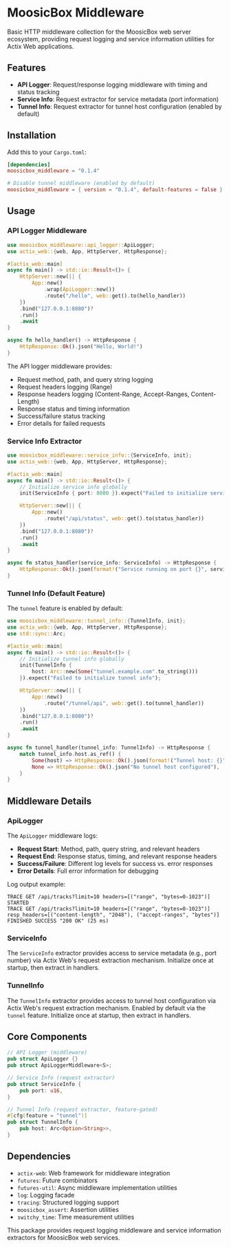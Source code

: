 # MoosicBox Middleware

Basic HTTP middleware collection for the MoosicBox web server ecosystem, providing request logging and service information utilities for Actix Web applications.

## Features

- **API Logger**: Request/response logging middleware with timing and status tracking
- **Service Info**: Request extractor for service metadata (port information)
- **Tunnel Info**: Request extractor for tunnel host configuration (enabled by default)

## Installation

Add this to your `Cargo.toml`:

```toml
[dependencies]
moosicbox_middleware = "0.1.4"

# Disable tunnel middleware (enabled by default)
moosicbox_middleware = { version = "0.1.4", default-features = false }
```

## Usage

### API Logger Middleware

```rust
use moosicbox_middleware::api_logger::ApiLogger;
use actix_web::{web, App, HttpServer, HttpResponse};

#[actix_web::main]
async fn main() -> std::io::Result<()> {
    HttpServer::new(|| {
        App::new()
            .wrap(ApiLogger::new())
            .route("/hello", web::get().to(hello_handler))
    })
    .bind("127.0.0.1:8080")?
    .run()
    .await
}

async fn hello_handler() -> HttpResponse {
    HttpResponse::Ok().json("Hello, World!")
}
```

The API logger middleware provides:

- Request method, path, and query string logging
- Request headers logging (Range)
- Response headers logging (Content-Range, Accept-Ranges, Content-Length)
- Response status and timing information
- Success/failure status tracking
- Error details for failed requests

### Service Info Extractor

```rust
use moosicbox_middleware::service_info::{ServiceInfo, init};
use actix_web::{web, App, HttpServer, HttpResponse};

#[actix_web::main]
async fn main() -> std::io::Result<()> {
    // Initialize service info globally
    init(ServiceInfo { port: 8080 }).expect("Failed to initialize service info");

    HttpServer::new(|| {
        App::new()
            .route("/api/status", web::get().to(status_handler))
    })
    .bind("127.0.0.1:8080")?
    .run()
    .await
}

async fn status_handler(service_info: ServiceInfo) -> HttpResponse {
    HttpResponse::Ok().json(format!("Service running on port {}", service_info.port))
}
```

### Tunnel Info (Default Feature)

The `tunnel` feature is enabled by default:

```rust
use moosicbox_middleware::tunnel_info::{TunnelInfo, init};
use actix_web::{web, App, HttpServer, HttpResponse};
use std::sync::Arc;

#[actix_web::main]
async fn main() -> std::io::Result<()> {
    // Initialize tunnel info globally
    init(TunnelInfo {
        host: Arc::new(Some("tunnel.example.com".to_string()))
    }).expect("Failed to initialize tunnel info");

    HttpServer::new(|| {
        App::new()
            .route("/tunnel/api", web::get().to(tunnel_handler))
    })
    .bind("127.0.0.1:8080")?
    .run()
    .await
}

async fn tunnel_handler(tunnel_info: TunnelInfo) -> HttpResponse {
    match tunnel_info.host.as_ref() {
        Some(host) => HttpResponse::Ok().json(format!("Tunnel host: {}", host)),
        None => HttpResponse::Ok().json("No tunnel host configured"),
    }
}
```

## Middleware Details

### ApiLogger

The `ApiLogger` middleware logs:

- **Request Start**: Method, path, query string, and relevant headers
- **Request End**: Response status, timing, and relevant response headers
- **Success/Failure**: Different log levels for success vs. error responses
- **Error Details**: Full error information for debugging

Log output example:

```
TRACE GET /api/tracks?limit=10 headers=[("range", "bytes=0-1023")] STARTED
TRACE GET /api/tracks?limit=10 headers=[("range", "bytes=0-1023")] resp_headers=[("content-length", "2048"), ("accept-ranges", "bytes")] FINISHED SUCCESS "200 OK" (25 ms)
```

### ServiceInfo

The `ServiceInfo` extractor provides access to service metadata (e.g., port number) via Actix Web's request extraction mechanism. Initialize once at startup, then extract in handlers.

### TunnelInfo

The `TunnelInfo` extractor provides access to tunnel host configuration via Actix Web's request extraction mechanism. Enabled by default via the `tunnel` feature. Initialize once at startup, then extract in handlers.

## Core Components

```rust
// API Logger (middleware)
pub struct ApiLogger {}
pub struct ApiLoggerMiddleware<S>;

// Service Info (request extractor)
pub struct ServiceInfo {
    pub port: u16,
}

// Tunnel Info (request extractor, feature-gated)
#[cfg(feature = "tunnel")]
pub struct TunnelInfo {
    pub host: Arc<Option<String>>,
}
```

## Dependencies

- `actix-web`: Web framework for middleware integration
- `futures`: Future combinators
- `futures-util`: Async middleware implementation utilities
- `log`: Logging facade
- `tracing`: Structured logging support
- `moosicbox_assert`: Assertion utilities
- `switchy_time`: Time measurement utilities

This package provides request logging middleware and service information extractors for MoosicBox web services.
